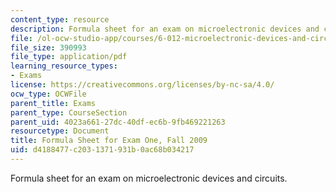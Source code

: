 ```yaml
---
content_type: resource
description: Formula sheet for an exam on microelectronic devices and circuits.
file: /ol-ocw-studio-app/courses/6-012-microelectronic-devices-and-circuits-fall-2009/d4188477c2031371931b0ac68b034217_MIT6_012F09_exam1_formula.pdf
file_size: 390993
file_type: application/pdf
learning_resource_types:
- Exams
license: https://creativecommons.org/licenses/by-nc-sa/4.0/
ocw_type: OCWFile
parent_title: Exams
parent_type: CourseSection
parent_uid: 4023a661-27dc-40df-ec6b-9fb469221263
resourcetype: Document
title: Formula Sheet for Exam One, Fall 2009
uid: d4188477-c203-1371-931b-0ac68b034217
---
```

Formula sheet for an exam on microelectronic devices and circuits.